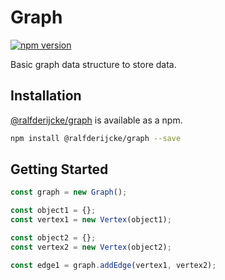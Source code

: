 # Graph

[![npm version](https://img.shields.io/npm/v/@ralfderijcke/graph)](https://www.npmjs.com/package/@ralfderijcke/graph)

Basic graph data structure to store data.

## Installation

[@ralfderijcke/graph](https://www.npmjs.com/package/@ralfderijcke/graph) is available as a npm.

```sh
npm install @ralfderijcke/graph --save
```

## Getting Started

```typescript
const graph = new Graph();

const object1 = {};
const vertex1 = new Vertex(object1);

const object2 = {};
const vertex2 = new Vertex(object2);

const edge1 = graph.addEdge(vertex1, vertex2);
```
